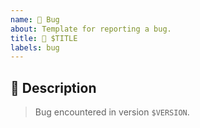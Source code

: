 ```yaml
---
name: 🐛 Bug
about: Template for reporting a bug.
title: 🐛 $TITLE
labels: bug
---
```


## 📝 Description

> Bug encountered in version `$VERSION`.

<!-- Describe the bug right here. -->

<!-- This section will be filled and uncommented by a maintainer.
## ✅ Checklist

> See the [_Issue implementation_ section in the contributing guidelines](https://github.com/kotools/types/blob/main/CONTRIBUTING.md#issue-implementation) before addressing the following checklist.

- [ ] 🐛 Fix described bug.
- [ ] 📝 Update the unreleased changelog for this issue.
-->

<!-- Include the following step in case of tracking issues.
- [ ] 📝 After closing this issue, update the status of tracking issues depending only on this one.
-->
